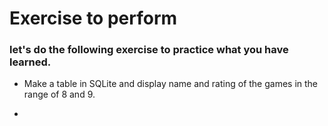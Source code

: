 # Exercise to perform

### let's do the following exercise to practice what you have learned.

* Make a table in SQLite and display name and rating of the games in the range of 8 and 9.

* 